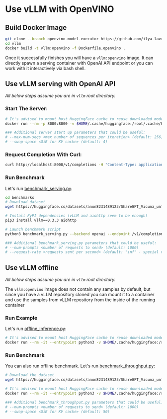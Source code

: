 # Use vLLM with OpenVINO

## Build Docker Image

```bash
git clone --branch openvino-model-executor https://github.com/ilya-lavrenov/vllm.git
cd vllm
docker build -t vllm:openvino -f Dockerfile.openvino .
```

Once it successfully finishes you will have a `vllm:openvino` image. It can directly spawn a serving container with OpenAI API endpoint or you can work with it interactively via bash shell.

## Use vLLM serving with OpenAI API

_All below steps assume you are in `vllm` root directory._

### Start The Server:

```bash
# It's advised to mount host HuggingFace cache to reuse downloaded models between the runs.
docker run --rm -p 8000:8000 -v $HOME/.cache/huggingface:/root/.cache/huggingface vllm:openvino --model meta-llama/Llama-2-7b-hf --port 8000 --disable-log-requests --swap-space 50

### Additional server start up parameters that could be useful:
# --max-num-seqs <max number of sequences per iteration> (default: 256)
# --swap-space <GiB for KV cache> (default: 4)
```

### Request Completion With Curl:

```bash
curl http://localhost:8000/v1/completions -H "Content-Type: application/json" -d '{"model":"meta-llama/Llama-2-7b-hf", "prompt": "What is the key advantage of Openvino framework","max_tokens": 300, "temperature": 0.7}'
```

### Run Benchmark

Let's run [benchmark_serving.py](https://github.com/ilya-lavrenov/vllm/blob/openvino-model-executor/benchmarks/benchmark_serving.py):

```bash
cd benchmarks
# Download dataset
wget https://huggingface.co/datasets/anon8231489123/ShareGPT_Vicuna_unfiltered/resolve/main/ShareGPT_V3_unfiltered_cleaned_split.json

# Install PyPI dependencies (vLLM and aiohttp seem to be enough)
pip3 install vllm==0.3.3 aiohttp

# Launch benchmark script
python3 benchmark_serving.py --backend openai --endpoint /v1/completions --port 8000 --model meta-llama/Llama-2-7b-hf --dataset ShareGPT_V3_unfiltered_cleaned_split.json

### Additional benchmark_serving.py parameters that could be useful:
# --num-prompts <number of requests to send> (default: 1000)
# --request-rate <requests sent per second> (default: "inf" - special value "inf" means we send all n requests at once)
```


## Use vLLM offline 

_All below steps assume you are in `vllm` root directory._

The `vllm:openvino` image does not contain any samples by default, but since you have a vLLM repository cloned you can mount it to a container and use the samples from vLLM repository from the inside of the running container

### Run Example

Let's run [offline_inference.py](https://github.com/ilya-lavrenov/vllm/blob/openvino-model-executor/examples/offline_inference.py):

```bash
# It's advised to mount host HuggingFace cache to reuse downloaded models between the runs.
docker run --rm -it --entrypoint python3 -v $HOME/.cache/huggingface:/root/.cache/huggingface -v $PWD:/workspace/vllm vllm:openvino /workspace/vllm/examples/offline_inference.py
```

### Run Benchmark

You can also run offline benchmark. Let's run [benchmark_throughput.py](https://github.com/ilya-lavrenov/vllm/blob/openvino-model-executor/benchmarks/benchmark_throughput.py):

```bash
# Download the dataset
wget https://huggingface.co/datasets/anon8231489123/ShareGPT_Vicuna_unfiltered/resolve/main/ShareGPT_V3_unfiltered_cleaned_split.json

# It's advised to mount host HuggingFace cache to reuse downloaded models between the runs.
docker run --rm -it --entrypoint python3 -v $HOME/.cache/huggingface:/root/.cache/huggingface -v $PWD:/workspace/vllm vllm:openvino /workspace/vllm/benchmarks/benchmark_throughput.py --model meta-llama/Llama-2-7b-hf --dataset /workspace/vllm/ShareGPT_V3_unfiltered_cleaned_split.json --device auto

### Additional benchmark_throughput.py parameters that could be useful:
# --num-prompts <number of requests to send> (default: 1000)
# --swap-space <GiB for KV cache> (default: 50)
```
